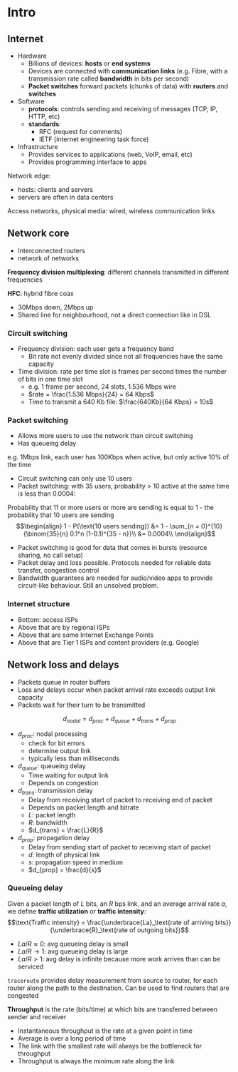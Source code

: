 # Intro

## Internet
- Hardware
  - Billions of devices: **hosts** or **end systems**
  - Devices are connected with **communication links** (e.g. Fibre, with a transmission rate called **bandwidth** in bits per second)
  - **Packet switches** forward packets (chunks of data) with **routers** and **switches**
- Software
  - **protocols**: controls sending and receiving of messages (TCP, IP, HTTP, etc)
  - **standards**:
    - RFC (request for comments)
    - IETF (internet engineering task force)
- Infrastructure
  - Provides services to applications (web, VoIP, email, etc)
  - Provides programming interface to apps

Network edge:
- hosts: clients and servers
- servers are often in data centers

Access networks, physical media: wired, wireless communication links

## Network core
- Interconnected routers
- network of networks

**Frequency division multiplexing**: different channels transmitted in different frequencies

**HFC**: hybrid fibre coax
- 30Mbps down, 2Mbps up
- Shared line for neighbourhood, not a direct connection like in DSL

### Circuit switching
- Frequency division: each user gets a frequency band
  - Bit rate not evenly divided since not all frequencies have the same capacity
- Time division: rate per time slot is frames per second times the number of bits in one time slot
  - e.g. 1 frame per second, 24 slots, 1.536 Mbps wire
  - $rate = \frac{1.536 Mbps}{24} = 64 Kbps$
  - Time to transmit a 640 Kb file: $\frac{640Kb}{64 Kbps} = 10s$

### Packet switching
- Allows more users to use the network than circuit switching
- Has queueing delay

e.g. 1Mbps link, each user has 100Kbps when active, but only active 10% of the time
- Circuit switching can only use 10 users
- Packet switching: with 35 users, probability &gt; 10 active at the same time is less than 0.0004:

Probability that 11 or more users or more are sending is equal to 1 - the probability that 10 users are sending
$$\begin{align}
1 - P(\text{10 users sending}) &= 1 - \sum_{n = 0}^{10} {\binom{35}{n} 0.1^n (1-0.1)^{35 - n}}\\
&= 0.0004\\
\end{align}$$

- Packet switching is good for data that comes in bursts (resource sharing, no call setup)
- Packet delay and loss possible. Protocols needed for reliable data transfer, congestion control
- Bandwidth guarantees are needed for audio/video apps to provide circuit-like behaviour. Still an unsolved problem.

### Internet structure
- Bottom: access ISPs
- Above that are by regional ISPs
- Above that are some Internet Exchange Points
- Above that are Tier 1 ISPs and content providers (e.g. Google)

## Network loss and delays
- Packets queue in router buffers
- Loss and delays occur when packet arrival rate exceeds output link capacity
- Packets wait for their turn to be transmitted

$$d_{nodal} = d_{proc} + d_{queue} + d_{trans} + d_{prop}$$
- $d_{proc}$: nodal processing
  - check for bit errors
  - determine output link
  - typically less than milliseconds
- $d_{queue}$: queueing delay
  - Time waiting for output link
  - Depends on congestion
- $d_{trans}$: transmission delay
  - Delay from receiving start of packet to receiving end of packet
  - Depends on packet length and bitrate
  - $L$: packet length
  - $R$: bandwidth
  - $d_{trans} = \frac{L}{R}$
- $d_{prop}$: propagation delay
  - Delay from sending start of packet to receiving start of packet
  - $d$: length of physical link
  - $s$: propagation speed in medium
  - $d_{prop} = \frac{d}{s}$

### Queueing delay
Given a packet length of $L$ bits, an $R$ bps link, and an average arrival rate $a$, we define **traffic utilization** or **traffic intensity**:
$$\text{Traffic intensity} = \frac{\underbrace{La}_\text{rate of arriving bits}}{\underbrace{R}_\text{rate of outgoing bits}}$$
- $La/R \approx 0$: avg queueing delay is small
- $La/R \rightarrow 1$: avg queueing delay is large
- $La/R \gt 1$: avg delay is infinite because more work arrives than can be serviced

`traceroute` provides delay measurement from source to router, for each router along the path to the destination. Can be used to find routers that are congested

**Throughput** is the rate (bits/time) at which bits are transferred between sender and receiver
- Instantaneous throughput is the rate at a given point in time
- Average is over a long period of time
- The link with the smallest rate will always be the bottleneck for throughput
- Throughput is always the minimum rate along the link
